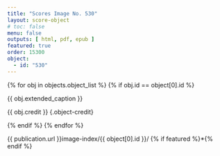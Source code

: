 ```yaml
---
title: "Scores Image No. 530"
layout: score-object
# toc: false
menu: false
outputs: [ html, pdf, epub ]
featured: true
order: 15300
object:
  - id: "530"
---
```


{% for obj in objects.object_list %}
{% if obj.id == object[0].id %}

{{ obj.extended_caption }}

{{ obj.credit }} {.object-credit}

{% endif %}
{% endfor %}

<div class="object-credit object-url is-print-only">

{{ publication.url }}image-index/{{ object[0].id }}/ {% if featured %}*{% endif %}

</div>
